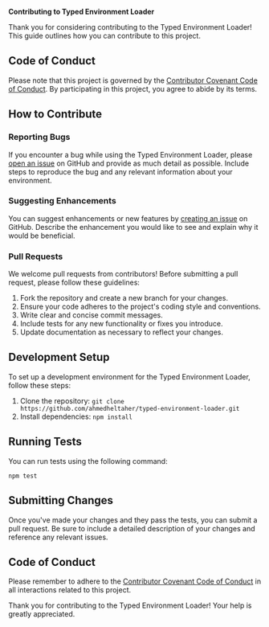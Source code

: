 **Contributing to Typed Environment Loader**

Thank you for considering contributing to the Typed Environment Loader! This guide outlines how you can contribute to this project.

## Code of Conduct

Please note that this project is governed by the [Contributor Covenant Code of Conduct](CODE_OF_CONDUCT.md). By participating in this project, you agree to abide by its terms.

## How to Contribute

### Reporting Bugs

If you encounter a bug while using the Typed Environment Loader, please [open an issue](https://github.com/your-username/typed-environment-loader/issues/new) on GitHub and provide as much detail as possible. Include steps to reproduce the bug and any relevant information about your environment.

### Suggesting Enhancements

You can suggest enhancements or new features by [creating an issue](https://github.com/ahmedheltaher/typed-environment-loader/issues/new) on GitHub. Describe the enhancement you would like to see and explain why it would be beneficial.

### Pull Requests

We welcome pull requests from contributors! Before submitting a pull request, please follow these guidelines:

1. Fork the repository and create a new branch for your changes.
2. Ensure your code adheres to the project's coding style and conventions.
3. Write clear and concise commit messages.
4. Include tests for any new functionality or fixes you introduce.
5. Update documentation as necessary to reflect your changes.

## Development Setup

To set up a development environment for the Typed Environment Loader, follow these steps:

1. Clone the repository: `git clone https://github.com/ahmedheltaher/typed-environment-loader.git`
2. Install dependencies: `npm install`

## Running Tests

You can run tests using the following command:

```
npm test
```

## Submitting Changes

Once you've made your changes and they pass the tests, you can submit a pull request. Be sure to include a detailed description of your changes and reference any relevant issues.

## Code of Conduct

Please remember to adhere to the [Contributor Covenant Code of Conduct](CODE_OF_CONDUCT.md) in all interactions related to this project.

Thank you for contributing to the Typed Environment Loader! Your help is greatly appreciated.
